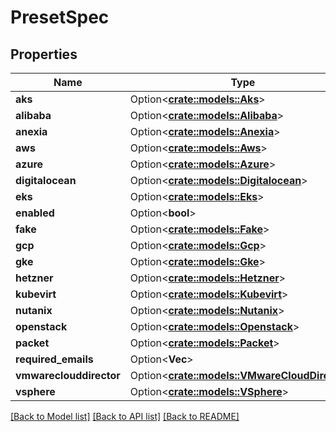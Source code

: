 # PresetSpec

## Properties

Name | Type | Description | Notes
------------ | ------------- | ------------- | -------------
**aks** | Option<[**crate::models::Aks**](AKS.md)> |  | [optional]
**alibaba** | Option<[**crate::models::Alibaba**](Alibaba.md)> |  | [optional]
**anexia** | Option<[**crate::models::Anexia**](Anexia.md)> |  | [optional]
**aws** | Option<[**crate::models::Aws**](AWS.md)> |  | [optional]
**azure** | Option<[**crate::models::Azure**](Azure.md)> |  | [optional]
**digitalocean** | Option<[**crate::models::Digitalocean**](Digitalocean.md)> |  | [optional]
**eks** | Option<[**crate::models::Eks**](EKS.md)> |  | [optional]
**enabled** | Option<**bool**> |  | [optional]
**fake** | Option<[**crate::models::Fake**](Fake.md)> |  | [optional]
**gcp** | Option<[**crate::models::Gcp**](GCP.md)> |  | [optional]
**gke** | Option<[**crate::models::Gke**](GKE.md)> |  | [optional]
**hetzner** | Option<[**crate::models::Hetzner**](Hetzner.md)> |  | [optional]
**kubevirt** | Option<[**crate::models::Kubevirt**](Kubevirt.md)> |  | [optional]
**nutanix** | Option<[**crate::models::Nutanix**](Nutanix.md)> |  | [optional]
**openstack** | Option<[**crate::models::Openstack**](Openstack.md)> |  | [optional]
**packet** | Option<[**crate::models::Packet**](Packet.md)> |  | [optional]
**required_emails** | Option<**Vec<String>**> |  | [optional]
**vmwareclouddirector** | Option<[**crate::models::VMwareCloudDirector**](VMwareCloudDirector.md)> |  | [optional]
**vsphere** | Option<[**crate::models::VSphere**](VSphere.md)> |  | [optional]

[[Back to Model list]](../README.md#documentation-for-models) [[Back to API list]](../README.md#documentation-for-api-endpoints) [[Back to README]](../README.md)


